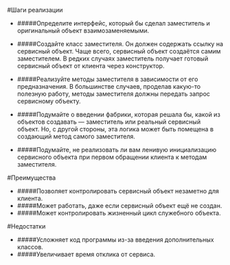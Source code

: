#Шаги реализации
- #####Определите интерфейс, который бы сделал заместитель и оригинальный объект взаимозаменяемыми.

- #####Создайте класс заместителя. Он должен содержать ссылку на сервисный объект. Чаще всего, сервисный объект создаётся самим заместителем. В редких случаях заместитель получает готовый сервисный объект от клиента через конструктор.

- #####Реализуйте методы заместителя в зависимости от его предназначения. В большинстве случаев, проделав какую-то полезную работу, методы заместителя должны передать запрос сервисному объекту.

- #####Подумайте о введении фабрики, которая решала бы, какой из объектов создавать — заместитель или реальный сервисный объект. Но, с другой стороны, эта логика может быть помещена в создающий метод самого заместителя.

- #####Подумайте, не реализовать ли вам ленивую инициализацию сервисного объекта при первом обращении клиента к методам заместителя.



#Преимущества 
- #####Позволяет контролировать сервисный объект незаметно для клиента.
- #####Может работать, даже если сервисный объект ещё не создан.
- #####Может контролировать жизненный цикл служебного объекта.

#Недостатки

- #####Усложняет код программы из-за введения дополнительных классов.
- #####Увеличивает время отклика от сервиса.